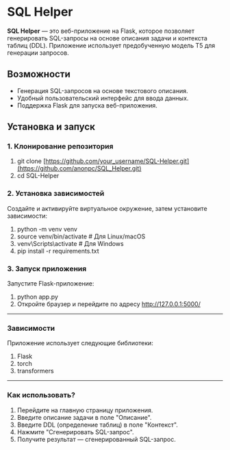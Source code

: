 # SQL Helper

**SQL Helper** — это веб-приложение на Flask, которое позволяет генерировать SQL-запросы на основе описания задачи и контекста таблиц (DDL). Приложение использует предобученную модель T5 для генерации запросов.

## Возможности

- Генерация SQL-запросов на основе текстового описания.
- Удобный пользовательский интерфейс для ввода данных.
- Поддержка Flask для запуска веб-приложения.

## Установка и запуск

### 1. Клонирование репозитория
1. git clone [https://github.com/your_username/SQL-Helper.git](https://github.com/anonpc/SQL_Helper.git)
2. cd SQL-Helper

### 2. Установка зависимостей
Создайте и активируйте виртуальное окружение, затем установите зависимости:

1. python -m venv venv
2. source venv/bin/activate  # Для Linux/macOS
3. venv\Scripts\activate     # Для Windows
4. pip install -r requirements.txt

### 3. Запуск приложения
Запустите Flask-приложение:
1. python app.py
2. Откройте браузер и перейдите по адресу http://127.0.0.1:5000/

---

### Зависимости
Приложение использует следующие библиотеки:

1. Flask
2. torch
3. transformers

---

### Как использовать?
1. Перейдите на главную страницу приложения.
2. Введите описание задачи в поле "Описание".
3. Введите DDL (определение таблиц) в поле "Контекст".
4. Нажмите "Сгенерировать SQL-запрос".
5. Получите результат — сгенерированный SQL-запрос.
